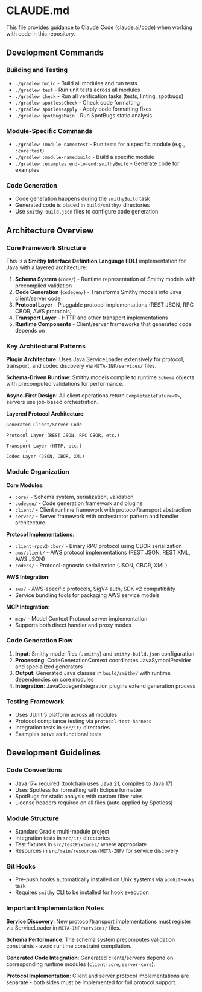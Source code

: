 # CLAUDE.md

This file provides guidance to Claude Code (claude.ai/code) when working with code in this repository.

## Development Commands

### Building and Testing
- `./gradlew build` - Build all modules and run tests
- `./gradlew test` - Run unit tests across all modules
- `./gradlew check` - Run all verification tasks (tests, linting, spotbugs)
- `./gradlew spotlessCheck` - Check code formatting
- `./gradlew spotlessApply` - Apply code formatting fixes
- `./gradlew spotbugsMain` - Run SpotBugs static analysis

### Module-Specific Commands
- `./gradlew :module-name:test` - Run tests for a specific module (e.g., `:core:test`)
- `./gradlew :module-name:build` - Build a specific module
- `./gradlew :examples:end-to-end:smithyBuild` - Generate code for examples

### Code Generation
- Code generation happens during the `smithyBuild` task
- Generated code is placed in `build/smithy/` directories
- Use `smithy-build.json` files to configure code generation

## Architecture Overview

### Core Framework Structure
This is a **Smithy Interface Definition Language (IDL)** implementation for Java with a layered architecture:

1. **Schema System** (`core/`) - Runtime representation of Smithy models with precompiled validation
2. **Code Generation** (`codegen/`) - Transforms Smithy models into Java client/server code  
3. **Protocol Layer** - Pluggable protocol implementations (REST JSON, RPC CBOR, AWS protocols)
4. **Transport Layer** - HTTP and other transport implementations
5. **Runtime Components** - Client/server frameworks that generated code depends on

### Key Architectural Patterns

**Plugin Architecture**: Uses Java ServiceLoader extensively for protocol, transport, and codec discovery via `META-INF/services/` files.

**Schema-Driven Runtime**: Smithy models compile to runtime `Schema` objects with precomputed validations for performance.

**Async-First Design**: All client operations return `CompletableFuture<T>`, servers use job-based orchestration.

**Layered Protocol Architecture**:
```
Generated Client/Server Code
       ↓
Protocol Layer (REST JSON, RPC CBOR, etc.)
       ↓  
Transport Layer (HTTP, etc.)
       ↓
Codec Layer (JSON, CBOR, XML)
```

### Module Organization

**Core Modules**:
- `core/` - Schema system, serialization, validation
- `codegen/` - Code generation framework and plugins
- `client/` - Client runtime framework with protocol/transport abstraction
- `server/` - Server framework with orchestrator pattern and handler architecture

**Protocol Implementations**:
- `client-rpcv2-cbor/` - Binary RPC protocol using CBOR serialization
- `aws/client/` - AWS protocol implementations (REST JSON, REST XML, AWS JSON)
- `codecs/` - Protocol-agnostic serialization (JSON, CBOR, XML)

**AWS Integration**:
- `aws/` - AWS-specific protocols, SigV4 auth, SDK v2 compatibility
- Service bundling tools for packaging AWS service models

**MCP Integration**:
- `mcp/` - Model Context Protocol server implementation
- Supports both direct handler and proxy modes

### Code Generation Flow

1. **Input**: Smithy model files (`.smithy`) and `smithy-build.json` configuration
2. **Processing**: CodeGenerationContext coordinates JavaSymbolProvider and specialized generators
3. **Output**: Generated Java classes in `build/smithy/` with runtime dependencies on core modules
4. **Integration**: JavaCodegenIntegration plugins extend generation process

### Testing Framework

- Uses JUnit 5 platform across all modules
- Protocol compliance testing via `protocol-test-harness`
- Integration tests in `src/it/` directories
- Examples serve as functional tests

## Development Guidelines

### Code Conventions
- Java 17+ required (toolchain uses Java 21, compiles to Java 17)
- Uses Spotless for formatting with Eclipse formatter
- SpotBugs for static analysis with custom filter rules
- License headers required on all files (auto-applied by Spotless)

### Module Structure
- Standard Gradle multi-module project
- Integration tests in `src/it/` directories  
- Test fixtures in `src/testFixtures/` where appropriate
- Resources in `src/main/resources/META-INF/` for service discovery

### Git Hooks
- Pre-push hooks automatically installed on Unix systems via `addGitHooks` task
- Requires `smithy` CLI to be installed for hook execution

### Important Implementation Notes

**Service Discovery**: New protocol/transport implementations must register via ServiceLoader in `META-INF/services/` files.

**Schema Performance**: The schema system precomputes validation constraints - avoid runtime constraint compilation.

**Generated Code Integration**: Generated clients/servers depend on corresponding runtime modules (`client-core`, `server-core`).

**Protocol Implementation**: Client and server protocol implementations are separate - both sides must be implemented for full protocol support.
